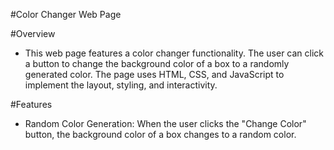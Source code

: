 #Color Changer Web Page

#Overview
- This web page features a color changer functionality. The user can click a button to change the background color of a box to a randomly generated color. The page uses HTML, CSS, and JavaScript to implement the layout, styling, and interactivity.

#Features
- Random Color Generation: When the user clicks the "Change Color" button, the background color of a box changes to a random color.
